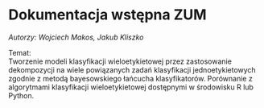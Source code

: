 # **Dokumentacja wstępna ZUM**

*Autorzy: Wojciech Makos, Jakub Kliszko*


Temat:  
Tworzenie modeli klasyfikacji wieloetykietowej przez zastosowanie dekompozycji na wiele powiązanych zadań klasyfikacji
jednoetykietowych zgodnie z metodą bayesowskiego łańcucha klasyfikatorów. 
Porównanie z algorytmami klasyfikacji wieloetykietowej dostępnymi w środowisku R lub Python.

